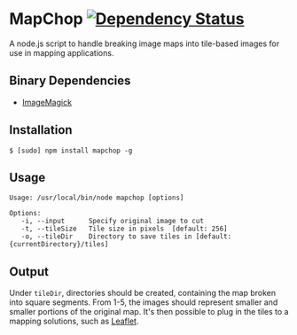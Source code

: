 MapChop [![Dependency Status](https://gemnasium.com/RP3Agency/MapChop.png)](https://gemnasium.com/RP3Agency/MapChop)
=======
A node.js script to handle breaking image maps into tile-based images for use in mapping applications.

Binary Dependencies
-------------------
- [ImageMagick](http://www.imagemagick.org/script/binary-releases.php)

Installation
------------
```
$ [sudo] npm install mapchop -g
```

Usage
-----
```
Usage: /usr/local/bin/node mapchop [options]

Options:
   -i, --input      Specify original image to cut
   -t, --tileSize   Tile size in pixels  [default: 256]
   -o, --tileDir    Directory to save tiles in [default: {currentDirectory}/tiles]
```

Output
------
Under ```tileDir```, directories should be created, containing the map broken into square segments. From 1-5, the images should represent smaller and smaller portions of the original map.  It's then possible to plug in the tiles to a mapping solutions, such as [Leaflet](http://leafletjs.com/).
